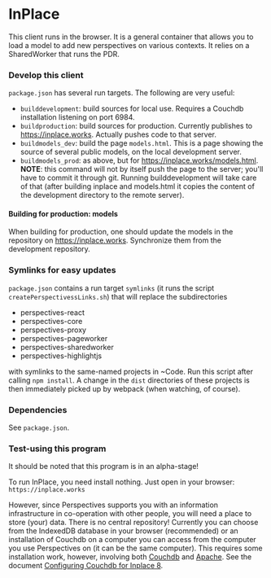 InPlace
======================

This client runs in the browser. It is a general container that allows you to load a model to add new perspectives on various contexts. It relies on a SharedWorker that runs the PDR.

### Develop this client
`package.json` has several run targets. The following are very useful:

* `builddevelopment`: build sources for local use. Requires a Couchdb installation listening on port 6984.
* `buildproduction`: build sources for production. Currently publishes to https://inplace.works. Actually pushes code to that server.
* `buildmodels_dev`: build the page `models.html`. This is a page showing the source of several public models, on the local development server.
* `buildmodels_prod`: as above, but for https://inplace.works/models.html. **NOTE**: this command will not by itself push the page to the server; you'll have to commit it through git. Running builddevelopment will take care of that (after building inplace and models.html it copies the content of the development directory to the remote server).

#### Building for production: models
When building for production, one should update the models in the repository on https://inplace.works. Synchronize them from the development repository.

### Symlinks for easy updates
`package.json` contains a run target `symlinks` (it runs the script `createPerspectivessLinks.sh`) that will replace the subdirectories
* perspectives-react
* perspectives-core
* perspectives-proxy
* perspectives-pageworker
* perspectives-sharedworker
* perspectives-highlightjs

with symlinks to the same-named projects in ~Code. Run this script after calling `npm install`. A change in the `dist` directories of these projects is then immediately picked up by webpack (when watching, of course).


### Dependencies
See `package.json`.

### Test-using this program
It should be noted that this program is in an alpha-stage!

To run InPlace, you need install nothing. Just open in your browser: `https://inplace.works`

However, since Perspectives supports you with an information infrastructure in co-operation with other people, you will need a place to store (your) data. There is no central repository! Currently you can choose from the IndexedDB database in your browser (recommended) or an installation of Couchdb on a computer you can access from the computer you use Perspectives on (it can be the same computer). This requires some installation work, however, involving both [Couchdb](https://couchdb.apache.org/) and [Apache](https://httpd.apache.org/). See the document [Configuring Couchdb for Inplace 8](Configuring%20Couchdb%20for%20Inplace%208.pdf).
